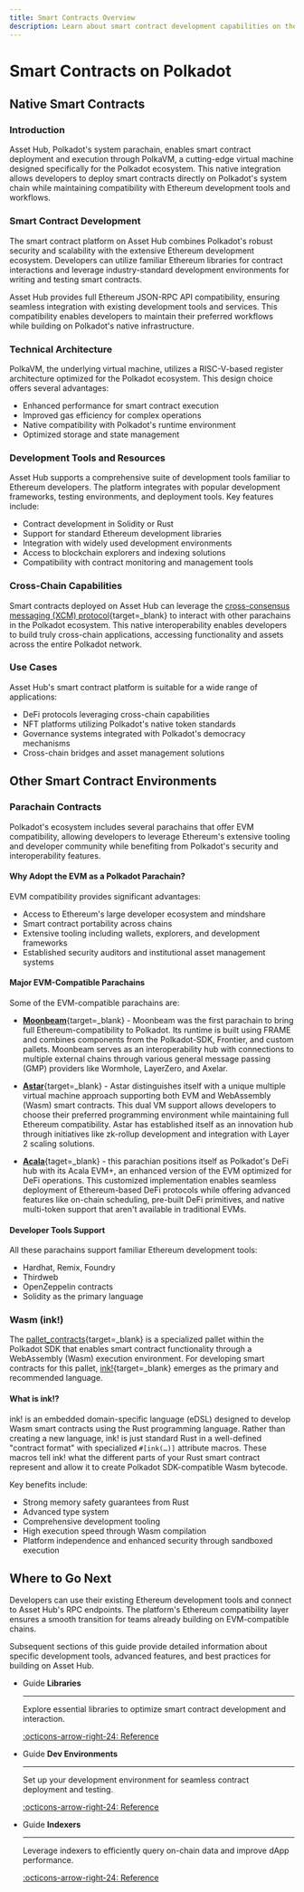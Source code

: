 ```yaml
---
title: Smart Contracts Overview
description: Learn about smart contract development capabilities on the Polkadot ecosystem, either by leveraging the Asset Hub parachain or other alternatives.
---
```


# Smart Contracts on Polkadot

## Native Smart Contracts

### Introduction

Asset Hub, Polkadot's system parachain, enables smart contract deployment and execution through PolkaVM, a cutting-edge virtual machine designed specifically for the Polkadot ecosystem. This native integration allows developers to deploy smart contracts directly on Polkadot's system chain while maintaining compatibility with Ethereum development tools and workflows.

### Smart Contract Development

The smart contract platform on Asset Hub combines Polkadot's robust security and scalability with the extensive Ethereum development ecosystem. Developers can utilize familiar Ethereum libraries for contract interactions and leverage industry-standard development environments for writing and testing smart contracts.

Asset Hub provides full Ethereum JSON-RPC API compatibility, ensuring seamless integration with existing development tools and services. This compatibility enables developers to maintain their preferred workflows while building on Polkadot's native infrastructure.

### Technical Architecture

PolkaVM, the underlying virtual machine, utilizes a RISC-V-based register architecture optimized for the Polkadot ecosystem. This design choice offers several advantages:

- Enhanced performance for smart contract execution
- Improved gas efficiency for complex operations
- Native compatibility with Polkadot's runtime environment
- Optimized storage and state management

### Development Tools and Resources

Asset Hub supports a comprehensive suite of development tools familiar to Ethereum developers. The platform integrates with popular development frameworks, testing environments, and deployment tools. Key features include:

- Contract development in Solidity or Rust
- Support for standard Ethereum development libraries
- Integration with widely used development environments
- Access to blockchain explorers and indexing solutions
- Compatibility with contract monitoring and management tools

### Cross-Chain Capabilities

Smart contracts deployed on Asset Hub can leverage the [cross-consensus messaging (XCM) protocol](/develop/interoperability/intro-to-xcm/){target=\_blank} to interact with other parachains in the Polkadot ecosystem. This native interoperability enables developers to build truly cross-chain applications, accessing functionality and assets across the entire Polkadot network.

### Use Cases

Asset Hub's smart contract platform is suitable for a wide range of applications:

- DeFi protocols leveraging cross-chain capabilities
- NFT platforms utilizing Polkadot's native token standards
- Governance systems integrated with Polkadot's democracy mechanisms
- Cross-chain bridges and asset management solutions

## Other Smart Contract Environments

### Parachain Contracts

Polkadot's ecosystem includes several parachains that offer EVM compatibility, allowing developers to leverage Ethereum's extensive tooling and developer community while benefiting from Polkadot's security and interoperability features.

#### Why Adopt the EVM as a Polkadot Parachain?

EVM compatibility provides significant advantages:

- Access to Ethereum's large developer ecosystem and mindshare
- Smart contract portability across chains
- Extensive tooling including wallets, explorers, and development frameworks
- Established security auditors and institutional asset management systems

#### Major EVM-Compatible Parachains

Some of the EVM-compatible parachains are:

- [**Moonbeam**](https://moonbeam.network/){target=\_blank} - Moonbeam was the first parachain to bring full Ethereum-compatibility to Polkadot. Its runtime is built using FRAME and combines components from the Polkadot-SDK, Frontier, and custom pallets. Moonbeam serves as an interoperability hub with connections to multiple external chains through various general message passing (GMP) providers like Wormhole, LayerZero, and Axelar.

- [**Astar**](https://astar.network/){target=\_blank} - Astar distinguishes itself with a unique multiple virtual machine approach supporting both EVM and WebAssembly (Wasm) smart contracts. This dual VM support allows developers to choose their preferred programming environment while maintaining full Ethereum compatibility. Astar has established itself as an innovation hub through initiatives like zk-rollup development and integration with Layer 2 scaling solutions.

- [**Acala**](https://acala.network/){taget=\_blank} - this parachian positions itself as Polkadot's DeFi hub with its Acala EVM+, an enhanced version of the EVM optimized for DeFi operations. This customized implementation enables seamless deployment of Ethereum-based DeFi protocols while offering advanced features like on-chain scheduling, pre-built DeFi primitives, and native multi-token support that aren't available in traditional EVMs.

#### Developer Tools Support

All these parachains support familiar Ethereum development tools:

- Hardhat, Remix, Foundry
- Thirdweb
- OpenZeppelin contracts
- Solidity as the primary language

### Wasm (ink!)

The [pallet_contracts](https://docs.rs/pallet-contracts/latest/pallet_contracts/index.html#contracts-pallet){target=\_blank} is a specialized pallet within the Polkadot SDK that enables smart contract functionality through a WebAssembly (Wasm) execution environment. For developing smart contracts for this pallet, [ink!](https://use.ink/){target=\_blank} emerges as the primary and recommended language.

#### What is ink!?

ink! is an embedded domain-specific language (eDSL) designed to develop Wasm smart contracts using the Rust programming language. Rather than creating a new language, ink! is just standard Rust in a well-defined "contract format" with specialized `#[ink(…)]` attribute macros. These macros tell ink! what the different parts of your Rust smart contract represent and allow it to create Polkadot SDK-compatible Wasm bytecode.

Key benefits include:

- Strong memory safety guarantees from Rust
- Advanced type system
- Comprehensive development tooling
- High execution speed through Wasm compilation
- Platform independence and enhanced security through sandboxed execution

## Where to Go Next

Developers can use their existing Ethereum development tools and connect to Asset Hub's RPC endpoints. The platform's Ethereum compatibility layer ensures a smooth transition for teams already building on EVM-compatible chains.

Subsequent sections of this guide provide detailed information about specific development tools, advanced features, and best practices for building on Asset Hub.

<div class="grid cards" markdown>

-   <span class="badge guide">Guide</span> __Libraries__

    ---

    Explore essential libraries to optimize smart contract development and interaction.

    [:octicons-arrow-right-24: Reference](/develop/smart-contracts/evm-toolkit/libraries/)

-   <span class="badge guide">Guide</span> __Dev Environments__

    ---

    Set up your development environment for seamless contract deployment and testing.

    [:octicons-arrow-right-24: Reference](/develop/smart-contracts/evm-toolkit/dev-environments/)

-   <span class="badge guide">Guide</span> __Indexers__

    ---

    Leverage indexers to efficiently query on-chain data and improve dApp performance.

    [:octicons-arrow-right-24: Reference](/develop/smart-contracts/evm-toolkit/indexers/)

</div>